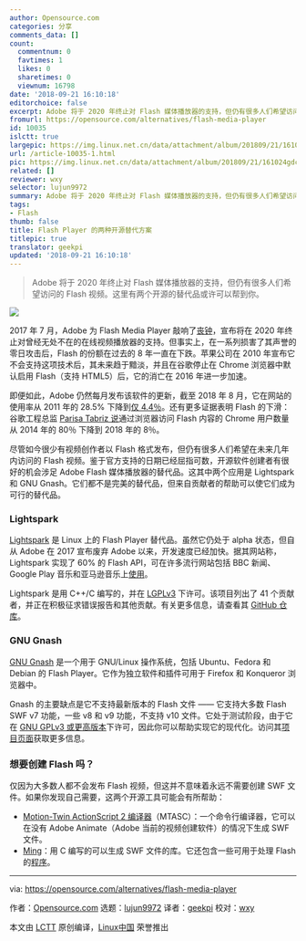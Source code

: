 ```yaml
---
author: Opensource.com
categories: 分享
comments_data: []
count:
  commentnum: 0
  favtimes: 1
  likes: 0
  sharetimes: 0
  viewnum: 16798
date: '2018-09-21 16:10:18'
editorchoice: false
excerpt: Adobe 将于 2020 年终止对 Flash 媒体播放器的支持，但仍有很多人们希望访问的 Flash 视频。这里有两个开源的替代品或许可以帮到你。
fromurl: https://opensource.com/alternatives/flash-media-player
id: 10035
islctt: true
largepic: https://img.linux.net.cn/data/attachment/album/201809/21/161024gdcpdc7v70v7w37i.png
url: /article-10035-1.html
pic: https://img.linux.net.cn/data/attachment/album/201809/21/161024gdcpdc7v70v7w37i.png.thumb.jpg
related: []
reviewer: wxy
selector: lujun9972
summary: Adobe 将于 2020 年终止对 Flash 媒体播放器的支持，但仍有很多人们希望访问的 Flash 视频。这里有两个开源的替代品或许可以帮到你。
tags:
- Flash
thumb: false
title: Flash Player 的两种开源替代方案
titlepic: true
translator: geekpi
updated: '2018-09-21 16:10:18'
---
```



> 
> Adobe 将于 2020 年终止对 Flash 媒体播放器的支持，但仍有很多人们希望访问的 Flash 视频。这里有两个开源的替代品或许可以帮到你。
> 
> 
> 


![](/data/attachment/album/201809/21/161024gdcpdc7v70v7w37i.png)


2017 年 7 月，Adobe 为 Flash Media Player 敲响了[丧钟](https://theblog.adobe.com/adobe-flash-update/)，宣布将在 2020 年终止对曾经无处不在的在线视频播放器的支持。但事实上，在一系列损害了其声誉的零日攻击后，Flash 的份额在过去的 8 年一直在下跌。苹果公司在 2010 年宣布它不会支持这项技术后，其未来趋于黯淡，并且在谷歌停止在 Chrome 浏览器中默认启用 Flash（支持 HTML5）后，它的消亡在 2016 年进一步加速。


即便如此，Adobe 仍然每月发布该软件的更新，截至 2018 年 8 月，它在网站的使用率从 2011 年的 28.5% 下降到[仅 4.4％](https://w3techs.com/technologies/details/cp-flash/all/all)。还有更多证据表明 Flash 的下滑：谷歌工程总监 [Parisa Tabriz 说](https://www.bleepingcomputer.com/news/security/google-chrome-flash-usage-declines-from-80-percent-in-2014-to-under-8-percent-today/)通过浏览器访问 Flash 内容的 Chrome 用户数量从 2014 年的 80％ 下降到 2018 年的 8％。


尽管如今很少有视频创作者以 Flash 格式发布，但仍有很多人们希望在未来几年内访问的 Flash 视频。鉴于官方支持的日期已经屈指可数，开源软件创建者有很好的机会涉足 Adobe Flash 媒体播放器的替代品。这其中两个应用是 Lightspark 和 GNU Gnash。它们都不是完美的替代品，但来自贡献者的帮助可以使它们成为可行的替代品。


### Lightspark


[Lightspark](http://lightspark.github.io/) 是 Linux 上的 Flash Player 替代品。虽然它仍处于 alpha 状态，但自从 Adobe 在 2017 宣布废弃 Adobe 以来，开发速度已经加快。据其网站称，Lightspark 实现了 60% 的 Flash API，可在许多流行网站包括 BBC 新闻、Google Play 音乐和亚马逊音乐上[使用](https://github.com/lightspark/lightspark/wiki/Site-Support)。


Lightspark 是用 C++/C 编写的，并在 [LGPLv3](https://github.com/lightspark/lightspark/blob/master/COPYING) 下许可。该项目列出了 41 个贡献者，并正在积极征求错误报告和其他贡献。有关更多信息，请查看其 [GitHub 仓库](https://github.com/lightspark/lightspark/wiki/Site-Support)。


### GNU Gnash


[GNU Gnash](https://www.gnu.org/software/gnash/) 是一个用于 GNU/Linux 操作系统，包括 Ubuntu、Fedora 和 Debian 的 Flash Player。它作为独立软件和插件可用于 Firefox 和 Konqueror 浏览器中。


Gnash 的主要缺点是它不支持最新版本的 Flash 文件 —— 它支持大多数 Flash SWF v7 功能，一些 v8 和 v9 功能，不支持 v10 文件。它处于测试阶段，由于它在 [GNU GPLv3 或更高版本](http://www.gnu.org/licenses/gpl-3.0.html)下许可，因此你可以帮助实现它的现代化。访问其[项目页面](http://savannah.gnu.org/projects/gnash/)获取更多信息。


### 想要创建 Flash 吗？


仅因为大多数人都不会发布 Flash 视频，但这并不意味着永远不需要创建 SWF 文件。如果你发现自己需要，这两个开源工具可能会有所帮助：


* [Motion-Twin ActionScript 2 编译器](http://tech.motion-twin.com/mtasc.html)（MTASC）：一个命令行编译器，它可以在没有 Adobe Animate（Adobe 当前的视频创建软件）的情况下生成 SWF 文件。
* [Ming](http://www.libming.org/)：用 C 编写的可以生成 SWF 文件的库。它还包含一些可用于处理 Flash 的[程序](http://www.libming.org/WhatsIncluded)。




---


via: <https://opensource.com/alternatives/flash-media-player>


作者：[Opensource.com](https://opensource.com) 选题：[lujun9972](https://github.com/lujun9972) 译者：[geekpi](https://github.com/geekpi) 校对：[wxy](https://github.com/wxy)


本文由 [LCTT](https://github.com/LCTT/TranslateProject) 原创编译，[Linux中国](https://linux.cn/) 荣誉推出